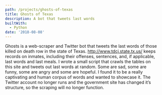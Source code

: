 ```yaml
---
path: /projects/ghosts-of-texas
title: Ghosts of Texas
description: A bot that tweets last words
builtWith:
  - Python
date: '2018-08-08'
---
```

Ghosts is a web-scraper and Twitter bot that tweets the last words of those killed on death row in the state of Texas. http://www.tdcj.state.tx.us/ keeps records on inmates, including their offenses, sentences, and, if applicable, last words and last meals. I wrote a small script that crawls the tables on this site and tweets out last words at random. Some are sad, some are funny, some are angry and some are hopeful. I found it to be a really captivating and human corpus of words and wanted to showcase it. The Twitter account no longer runs and the government site has changed it’s structure, so the scraping will no longer function.
